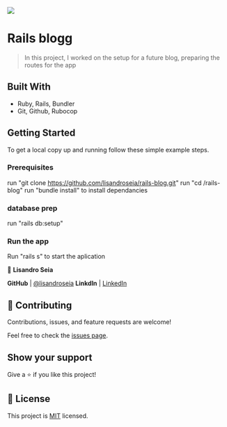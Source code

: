 ![](https://img.shields.io/badge/Microverse-blueviolet)

# Rails blogg

> In this project, I worked on the setup for a future blog, preparing the routes for the app

## Built With

- Ruby, Rails, Bundler
- Git, Github, Rubocop

## Getting Started



To get a local copy up and running follow these simple example steps.

### Prerequisites

run "git clone https://github.com/lisandroseia/rails-blog.git"
run "cd /rails-blog"
run "bundle install" to install dependancies

### database prep

run "rails db:setup"


### Run the app

Run "rails s" to start the aplication


👤 **Lisandro Seia**

 **GitHub**  | [@lisandroseia](https://github.com/lisandroseia)
 **LinkdIn** | [LinkedIn](https://www.linkedin.com/in/lisandro-seia-295120225/)


## 🤝 Contributing

Contributions, issues, and feature requests are welcome!

Feel free to check the [issues page](../../issues/).

## Show your support

Give a ⭐️ if you like this project!

## 📝 License

This project is [MIT](./MIT.md) licensed.
